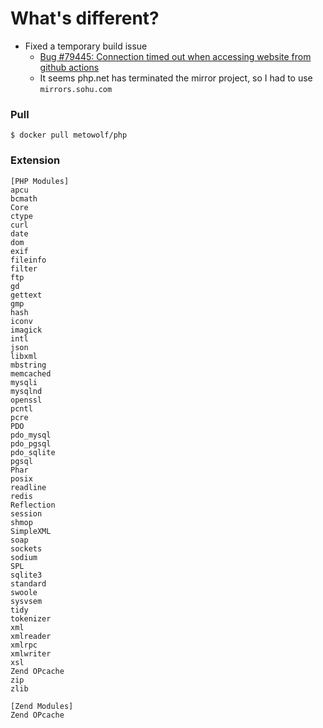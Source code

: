 # What's different?

- Fixed a temporary build issue
  - [Bug #79445: Connection timed out when accessing website from github actions](https://bugs.php.net/bug.php?id=79445)
  - It seems php.net has terminated the mirror project, so I had to use `mirrors.sohu.com`

### Pull

```
$ docker pull metowolf/php
```

### Extension

```
[PHP Modules]
apcu
bcmath
Core
ctype
curl
date
dom
exif
fileinfo
filter
ftp
gd
gettext
gmp
hash
iconv
imagick
intl
json
libxml
mbstring
memcached
mysqli
mysqlnd
openssl
pcntl
pcre
PDO
pdo_mysql
pdo_pgsql
pdo_sqlite
pgsql
Phar
posix
readline
redis
Reflection
session
shmop
SimpleXML
soap
sockets
sodium
SPL
sqlite3
standard
swoole
sysvsem
tidy
tokenizer
xml
xmlreader
xmlrpc
xmlwriter
xsl
Zend OPcache
zip
zlib

[Zend Modules]
Zend OPcache
```
